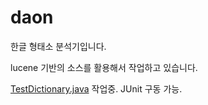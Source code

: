 # daon
한글 형태소 분석기입니다.

lucene 기반의 소스를 활용해서 작업하고 있습니다.

[TestDictionary.java](https://github.com/rasoio/daon/blob/master/src/test/java/daon/analysis/ko/TestDictionary.java) 작업중. JUnit 구동 가능. 
